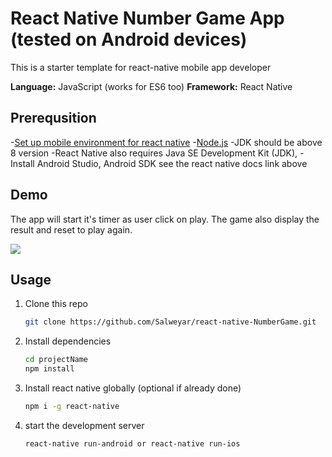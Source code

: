 # React Native Number Game App (tested on Android devices)

This is a starter template for react-native mobile app developer

**Language:** JavaScript (works for ES6 too)
**Framework:** React Native

## Prerequsition

-[Set up mobile environment for react native](https://reactnative.dev/docs/environment-setup)
-[Node.js](https://nodejs.org/en/download/)
-JDK should be above 8 version
-React Native also requires Java SE Development Kit (JDK), 
-Install Android Studio, Android SDK see the react native docs link above

## Demo

The app will start it's timer as user click on play. The game also display the result and reset to play again.

![](https://salweyar.github.io/images/numberGame/NumberGame.gif)

## Usage

1. Clone this repo

   ```bash
   git clone https://github.com/Salweyar/react-native-NumberGame.git
   ```

2. Install dependencies

   ```bash
   cd projectName
   npm install
   ```
   
3. Install react native globally (optional if already done)

   ```bash
   npm i -g react-native
   ```
   
4. start the development server

   ```bash
   react-native run-android or react-native run-ios
   ```
      

